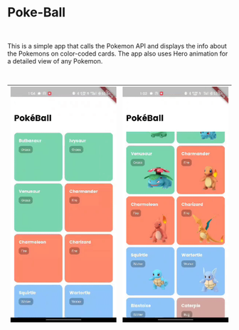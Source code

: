 # Poke-Ball

</br>

This is a simple app that calls the Pokemon API and displays the info about the Pokemons on color-coded cards. The app also uses Hero animation for a detailed view of any Pokemon. 

<br/>

![alt](https://github.com/1psrishti/Poke-Ball/blob/master/screenshots/api.gif?raw=true) | ![alt](https://github.com/1psrishti/Poke-Ball/blob/master/screenshots/anim.gif?raw=true)
----- | -----
